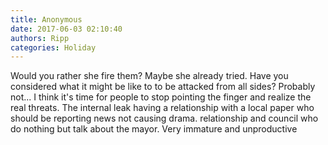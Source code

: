 ```yaml
---
title: Anonymous
date: 2017-06-03 02:10:40
authors: Ripp
categories: Holiday
---
```


 Would you rather she fire them? Maybe she already tried.
Have you considered what it might be like to to be attacked from all sides?  Probably not...
I think it's time for people to stop pointing the finger and realize the real threats. The internal  leak having a relationship with a local paper who should be reporting news not causing drama.   relationship and council who do nothing but talk about the mayor.  Very immature and unproductive
